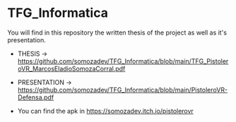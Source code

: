 # TFG_Informatica

You will find in this repository the written thesis of the project as well as it's presentation. 
- THESIS ->  https://github.com/somozadev/TFG_Informatica/blob/main/TFG_PistoleroVR_MarcosEladioSomozaCorral.pdf
- PRESENTATION -> https://github.com/somozadev/TFG_Informatica/blob/main/PistoleroVR-Defensa.pdf

- You can find the apk in https://somozadev.itch.io/pistolerovr
  
